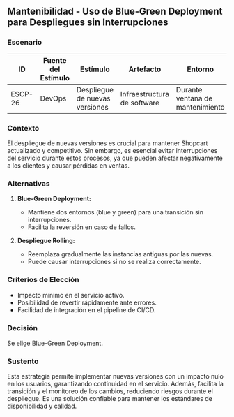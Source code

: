 ## Mantenibilidad - Uso de Blue-Green Deployment para Despliegues sin Interrupciones  

### Escenario  
| **ID**      | **Fuente del Estímulo** | **Estímulo**                 | **Artefacto**                  | **Entorno**                | **Respuesta**                               | **Medida de Respuesta**              |
|-------------|-------------------------|-----------------------------|--------------------------------|----------------------------|---------------------------------------------|--------------------------------------|
| ESCP-26     | DevOps                  | Despliegue de nuevas versiones | Infraestructura de software    | Durante ventana de mantenimiento | Implementación sin interrupciones          | Downtime < 5 minutos                |

### Contexto  
El despliegue de nuevas versiones es crucial para mantener Shopcart actualizado y competitivo. Sin embargo, es esencial evitar interrupciones del servicio durante estos procesos, ya que pueden afectar negativamente a los clientes y causar pérdidas en ventas.  

### Alternativas  
1. **Blue-Green Deployment:**  
   - Mantiene dos entornos (blue y green) para una transición sin interrupciones.  
   - Facilita la reversión en caso de fallos.  

2. **Despliegue Rolling:**  
   - Reemplaza gradualmente las instancias antiguas por las nuevas.  
   - Puede causar interrupciones si no se realiza correctamente.  

### Criterios de Elección  
- Impacto mínimo en el servicio activo.  
- Posibilidad de revertir rápidamente ante errores.  
- Facilidad de integración en el pipeline de CI/CD.  

### Decisión  
Se elige Blue-Green Deployment.  

### Sustento  
Esta estrategia permite implementar nuevas versiones con un impacto nulo en los usuarios, garantizando continuidad en el servicio. Además, facilita la transición y el monitoreo de los cambios, reduciendo riesgos durante el despliegue. Es una solución confiable para mantener los estándares de disponibilidad y calidad.
